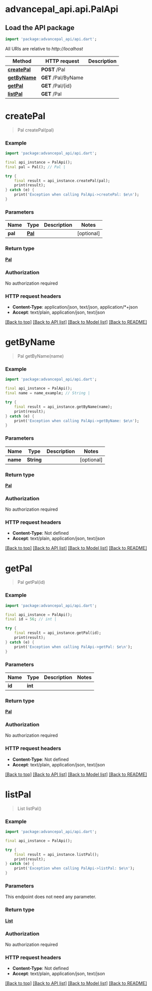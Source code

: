 # advancepal_api.api.PalApi

## Load the API package
```dart
import 'package:advancepal_api/api.dart';
```

All URIs are relative to *http://localhost*

Method | HTTP request | Description
------------- | ------------- | -------------
[**createPal**](PalApi.md#createpal) | **POST** /Pal | 
[**getByName**](PalApi.md#getbyname) | **GET** /Pal/ByName | 
[**getPal**](PalApi.md#getpal) | **GET** /Pal/{id} | 
[**listPal**](PalApi.md#listpal) | **GET** /Pal | 


# **createPal**
> Pal createPal(pal)



### Example
```dart
import 'package:advancepal_api/api.dart';

final api_instance = PalApi();
final pal = Pal(); // Pal | 

try {
    final result = api_instance.createPal(pal);
    print(result);
} catch (e) {
    print('Exception when calling PalApi->createPal: $e\n');
}
```

### Parameters

Name | Type | Description  | Notes
------------- | ------------- | ------------- | -------------
 **pal** | [**Pal**](Pal.md)|  | [optional] 

### Return type

[**Pal**](Pal.md)

### Authorization

No authorization required

### HTTP request headers

 - **Content-Type**: application/json, text/json, application/*+json
 - **Accept**: text/plain, application/json, text/json

[[Back to top]](#) [[Back to API list]](../README.md#documentation-for-api-endpoints) [[Back to Model list]](../README.md#documentation-for-models) [[Back to README]](../README.md)

# **getByName**
> Pal getByName(name)



### Example
```dart
import 'package:advancepal_api/api.dart';

final api_instance = PalApi();
final name = name_example; // String | 

try {
    final result = api_instance.getByName(name);
    print(result);
} catch (e) {
    print('Exception when calling PalApi->getByName: $e\n');
}
```

### Parameters

Name | Type | Description  | Notes
------------- | ------------- | ------------- | -------------
 **name** | **String**|  | [optional] 

### Return type

[**Pal**](Pal.md)

### Authorization

No authorization required

### HTTP request headers

 - **Content-Type**: Not defined
 - **Accept**: text/plain, application/json, text/json

[[Back to top]](#) [[Back to API list]](../README.md#documentation-for-api-endpoints) [[Back to Model list]](../README.md#documentation-for-models) [[Back to README]](../README.md)

# **getPal**
> Pal getPal(id)



### Example
```dart
import 'package:advancepal_api/api.dart';

final api_instance = PalApi();
final id = 56; // int | 

try {
    final result = api_instance.getPal(id);
    print(result);
} catch (e) {
    print('Exception when calling PalApi->getPal: $e\n');
}
```

### Parameters

Name | Type | Description  | Notes
------------- | ------------- | ------------- | -------------
 **id** | **int**|  | 

### Return type

[**Pal**](Pal.md)

### Authorization

No authorization required

### HTTP request headers

 - **Content-Type**: Not defined
 - **Accept**: text/plain, application/json, text/json

[[Back to top]](#) [[Back to API list]](../README.md#documentation-for-api-endpoints) [[Back to Model list]](../README.md#documentation-for-models) [[Back to README]](../README.md)

# **listPal**
> List<Pal> listPal()



### Example
```dart
import 'package:advancepal_api/api.dart';

final api_instance = PalApi();

try {
    final result = api_instance.listPal();
    print(result);
} catch (e) {
    print('Exception when calling PalApi->listPal: $e\n');
}
```

### Parameters
This endpoint does not need any parameter.

### Return type

[**List<Pal>**](Pal.md)

### Authorization

No authorization required

### HTTP request headers

 - **Content-Type**: Not defined
 - **Accept**: text/plain, application/json, text/json

[[Back to top]](#) [[Back to API list]](../README.md#documentation-for-api-endpoints) [[Back to Model list]](../README.md#documentation-for-models) [[Back to README]](../README.md)

